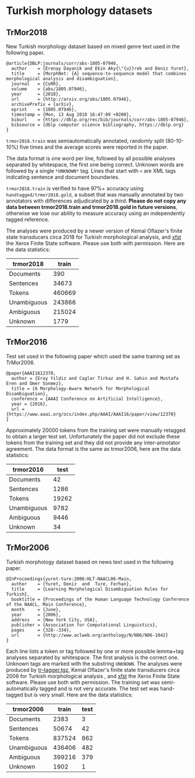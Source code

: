 # Turkish morphology datasets

## TrMor2018

New Turkish morphology dataset based on mixed genre text used in the following paper.

```
@article{DBLP:journals/corr/abs-1805-07946,
  author    = {Erenay Dayanik and Ekin Aky{\"{u}}rek and Deniz Yuret},
  title     = {MorphNet: {A} sequence-to-sequence model that combines morphological analysis and disambiguation},
  journal   = {CoRR},
  volume    = {abs/1805.07946},
  year      = {2018},
  url       = {http://arxiv.org/abs/1805.07946},
  archivePrefix = {arXiv},
  eprint    = {1805.07946},
  timestamp = {Mon, 13 Aug 2018 16:47:09 +0200},
  biburl    = {https://dblp.org/rec/bib/journals/corr/abs-1805-07946},
  bibsource = {dblp computer science bibliography, https://dblp.org}
}
```

`trmor2018.train` was semiautomatically annotated, randomly split (80-10-10%) five times and
the average scores were reported in the paper. 

The data format is one word per line, followed by all possible analyses separated by
whitespace, the first one being correct. Unknown words are followed by a single `*UNKNOWN*`
tag. Lines that start with `<` are XML tags indicating sentence and document boundaries.

`trmor2018.train` is verified to have 97%+ accuracy using `handtagged/trmor2018.gold`, a
subset that was manually annotated by two annotators with differences adjudicated by a
third. **Please do not copy any data between trmor2018.train and trmor2018.gold in future
versions**, otherwise we lose our ability to measure accuracy using an independently tagged
reference.

The analyses were produced by a newer version of Kemal Oflazer's finite state transducers
circa 2018 for Turkish morphological analysis, and [xfst](http://www.fsmbook.com) the Xerox
Finite State software. Please use both with permission.  Here are the data statistics:

|trmor2018	|train	|
|-----------|-------|
|Documents	|390	|
|Sentences	|34673	|
|Tokens 	|460669	|
|Unambiguous|243866	|
|Ambiguous	|215024	|
|Unknown	|1779	|


## TrMor2016

Test set used in the following paper which used the same training set as TrMor2006.
```
@paper{AAAI1612370,
  author = {Eray Yildiz and Caglar Tirkaz and H. Sahin and Mustafa Eren and Omer Sonmez},
  title = {A Morphology-Aware Network for Morphological Disambiguation},
  conference = {AAAI Conference on Artificial Intelligence},
  year = {2016},
  url = {https://www.aaai.org/ocs/index.php/AAAI/AAAI16/paper/view/12370}
}
```

Approximately 20000 tokens from the training set were manually retagged to obtain a larger
test set. Unfortunately the paper did not exclude these tokens from the training set and
they did not provide any inter-annotator agreement. The data format is the same as
trmor2006, here are the data statistics:

|trmor2016	|test  |
|-----------|------|
|Documents	|42	   |
|Sentences	|1286  |
|Tokens 	|19262 |
|Unambiguous|9782  |
|Ambiguous	|9446  |
|Unknown	|34    |

## TrMor2006

Turkish morphology dataset based on news text used in the following paper. 
```
@InProceedings{yuret-ture:2006:HLT-NAACL06-Main,
  author    = {Yuret, Deniz  and  Ture, Ferhan},
  title     = {Learning Morphological Disambiguation Rules for Turkish},
  booktitle = {Proceedings of the Human Language Technology Conference of the NAACL, Main Conference},
  month     = {June},
  year      = {2006},
  address   = {New York City, USA},
  publisher = {Association for Computational Linguistics},
  pages     = {328--334},
  url       = {http://www.aclweb.org/anthology/N/N06/N06-1042}
}
```

Each line lists a token or tag followed by one or more possible lemma+tag analyses separated
by whitespace. The first analysis is the correct one. Unknown tags are marked with the
substring `UNKNOWN`.  The analyses were produced by
[tr-tagger.tgz](http://deniz.yuret.com/turkish/tr-tagger.tgz), Kemal Oflazer's finite state
transducers circa 2006 for Turkish morphological analysis , and
[xfst](http://www.fsmbook.com) the Xerox Finite State software. Please use both with
permission. The training set was semi-automatically tagged and is not very accurate. The
test set was hand-tagged but is very small. Here are the data statistics:

|trmor2006	|train	|test|
|-----------|-------|----|
|Documents	|2383	|3	 |
|Sentences	|50674	|42	 |
|Tokens 	|837524	|862 |
|Unambiguous|436406	|482 |
|Ambiguous	|399216	|379 |
|Unknown	|1902	|1	 |
